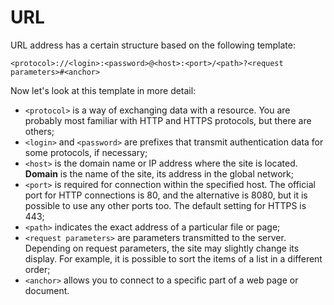 # URL

URL address has a certain structure based on the following template:

```
<protocol>://<login>:<password>@<host>:<port>/<path>?<request parameters>#<anchor>
```

Now let's look at this template in more detail:

* `<protocol>` is a way of exchanging data with a resource. You are probably most familiar with HTTP and HTTPS protocols, but there are others;
* `<login>` and `<password>` are prefixes that transmit authentication data for some protocols, if necessary;
* `<host>` is the domain name or IP address where the site is located. **Domain** is the name of the site, its address in the global network;
* `<port>` is required for connection within the specified host. The official port for HTTP connections is 80, and the alternative is 8080, but it is possible to use any other ports too. The default setting for HTTPS is 443;
* `<path>` indicates the exact address of a particular file or page;
* `<request parameters>` are parameters transmitted to the server. Depending on request parameters, the site may slightly change its display. For example, it is possible to sort the items of a list in a different order;
* `<anchor>` allows you to connect to a specific part of a web page or document.
